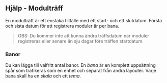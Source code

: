﻿## Hjälp - Modulträff
En modulträff är ett enstaka tillfälle med ett start- och ett slutdatum.
Första och sista datum för att registrera moduler är per bana.

> OBS: Du kommer inte att kunna ändra träffsdatum när moduler registreras eller 
> senare än sju dagar före träffen startdatum.

### Banor
Du kan lägga till valfritt antal banor.
En *bana* är en komplett uppsättning spår som trafikeras som en enhet och separat från andra layouter.
Varje bana skall ha en *skala* och ett *tema*.